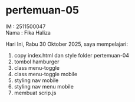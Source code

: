 # pertemuan-05

IM : 2511500047<br>
Nama : Fika Haliza<br>

Hari Ini, Rabu 30 Oktober 2025, saya mempelajari:

<ol>
  <li>copy index.html dan style folder pertemuan-04</li>
  <li>tombol hamburger</li>
  <li>class menu-toggle</li>
  <li>class menu-toggle mobile</li>
  <li>styling nav mobile</li>
  <li>styling nav menu mobile</li>
  <li>membuat scrip.js</li>
